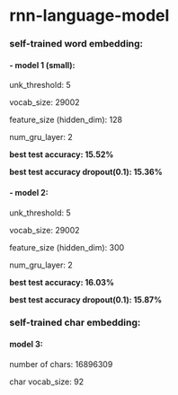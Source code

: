 # rnn-language-model

### self-trained word embedding:

#### - model 1 (small):
unk_threshold: 5

vocab_size: 29002

feature_size (hidden_dim): 128

num_gru_layer: 2

__best test accuracy: 15.52%__

__best test accuracy dropout(0.1): 15.36%__

#### - model 2:

unk_threshold: 5

vocab_size: 29002

feature_size (hidden_dim): 300

num_gru_layer: 2

__best test accuracy: 16.03%__

__best test accuracy dropout(0.1): 15.87%__

### self-trained char embedding:

#### model 3:
number of chars: 16896309

char vocab_size: 92